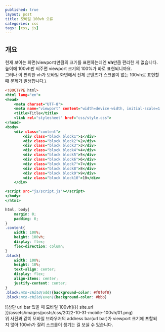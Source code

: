 ```yaml
---
published: true
layout: post
title: 모바일 100vh 오류
categories: css
tags: [css, js]
---
```


## 개요
현재 보이는 화면(viewport)만큼의 크기를 표현하는데엔 **vh**만큼 편리한 게 없습니다.\
높이에 100vh만 써주면 viewport 크기의 100%가 바로 표현되니까요.\
그러나 이 편리한 vh가 모바일 화면에서 전체 콘텐츠가 스크롤이 없는 100vh로 표현할 때 문제가 발생합니다.\

```index.html
<!DOCTYPE html>
<html lang="en">
<head>
    <meta charset="UTF-8">
    <meta name="viewport" content="width=device-width, initial-scale=1.0">
    <title>Title</title>
    <link rel="stylesheet" href="css/style.css">
</head>
<body>
    <div class="content">
        <div class="block block1">1</div>
        <div class="block block2">2</div>
        <div class="block block3">3</div>
        <div class="block block4">4</div>
        <div class="block block5">5</div>
        <div class="block block6">6</div>
        <div class="block block7">7</div>
        <div class="block block8">8</div>
        <div class="block block9">9</div>
        <div class="block block10">10</div>
    </div>

<script src="js/script.js"></script>
</body>
</html>
```
```css/style.css
html, body{
    margin: 0;
    padding: 0;
}
.content{
    width: 100%;
    height: 100vh;
    display: flex;
    flex-direction: column;
}
.block{
    width: 100%;
    height: 10%;
    text-align: center;
    display: flex;
    align-items: center;
    justify-content: center;
}
.block:nth-child(odd){background-color: #f0f0f0}
.block:nth-child(even){background-color: #bbb}
```
![상단 url bar 있을 때 모바일 100vh]({{ site.url }}/assets/images/posts/css/2022-10-31-mobile-100vh/01.png)\
위 사진과 같이 모바일 브라우저의 address bar(url bar)가 viewport 크기에 포함되지 않아 100vh가 잘려 스크롤이 생기는 걸 보실 수 있습니다.
